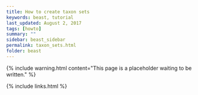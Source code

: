 ```yaml
---
title: How to create taxon sets
keywords: beast, tutorial
last_updated: August 2, 2017
tags: [howto]
summary: ""
sidebar: beast_sidebar
permalink: taxon_sets.html
folder: beast
---
```


{% include warning.html content="This page is a placeholder waiting to be written." %}

{% include links.html %}

